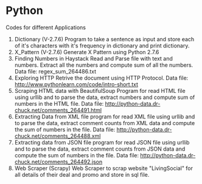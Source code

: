 # Python 
Codes for different Applications
1) Dictionary (V-2.7.6)
   Program to take a sentence as input and store each of it's characters with it's frequency in dictionary and print dictionary.
2) X_Pattern (V-2.7.6)
   Generate X Pattern using Python 2.7.6
3) Finding Numbers in Haystack
   Read and Parse file with text and numbers.
   Extract all the numbers and compute sum of all the numbers.
   Data file: regex_sum_264486.txt
4) Exploring HTTP
   Retrive the document using HTTP Protocol.
   Data file: http://www.pythonlearn.com/code/intro-short.txt
5) Scraping HTML data with BeautifulSoup 
   Program for read HTML file using urllib and to parse the data, extract numbers and compute sum of numbers in the HTML file.
   Data file: http://python-data.dr-chuck.net/comments_264491.html
6) Extracting Data from XML file
   program for read XML file using urllib and to parse the data, extract comment counts from XML data and compute the sum of numbers in      the file.
   Data file: http://python-data.dr-chuck.net/comments_264488.xml
7) Extracting data from JSON file
   program for read JSON file using urllib and to parse the data, extract comment counts from JSON data and compute the sum of numbers in    the file.
   Data file: http://python-data.dr-chuck.net/comments_264492.json
8) Web Scraper (Scrapy)
   Web Scraper to scrap website "LivingSocial" for all details of their deal and promo and store in sql file.
